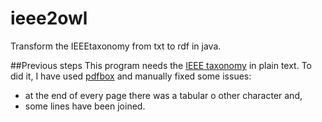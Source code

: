 # ieee2owl
Transform the IEEEtaxonomy from txt to rdf in java.

##Previous steps
This program needs the [IEEE taxonomy](http://www.ieee.org/documents/taxonomy_v101.pdf) 
in plain text. To did it, I have used [pdfbox](https://pdfbox.apache.org) and manually 
fixed some issues: 

- at the end of every page there was a tabular o other character and, 
- some lines have been joined. 
